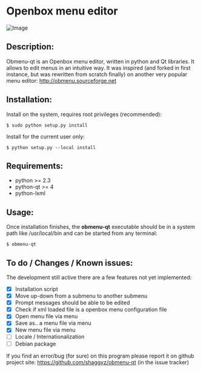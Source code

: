 Openbox menu editor
===================

![Image](../master/doc/snapshot.png?raw=true)

Description:
------------

Obmenu-qt is an Openbox menu editor, written in python and Qt libraries. It allows to edit menus
in an intuitive way. It was inspired (and forked in first instance, but was rewritten from scratch finally)
on another very popular menu editor: http://obmenu.sourceforge.net


Installation:
-------------

Install on the system, requires root privileges (recommended):

<code>$ sudo python setup.py install</code>

Install for the current user only:

<code>$ python setup.py --local install</code>


Requirements:
-------------

- python >= 2.3
- python-qt >= 4
- python-lxml


Usage:
------

Once installation finishes, the **obmenu-qt** executable should be in a system path like /usr/local/bin
and can be started from any terminal:

<code>$ obmenu-qt</code>


To do / Changes / Known issues:
----------------------

The development still active there are a few features not yet implemented:

- [X] Installation script
- [X] Move up-down from a submenu to another submenu
- [X] Prompt messages should be able to be edited
- [X] Check if xml loaded file is a openbox menu configuration file
- [X] Open menu file via menu
- [X] Save as.. a menu file via menu
- [X] New menu file via menu
- [ ] Locale / Internationalization
- [ ] Debian package

If you find an error/bug (for sure) on this program please report it on github project site:
https://github.com/shaggyz/obmenu-qt (in the issue tracker)




